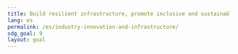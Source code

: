 ```yaml
---
title: Build resilient infrastructure, promote inclusive and sustainable industrialization and foster innovation
lang: es
permalink: /es/industry-innovation-and-infrastructure/
sdg_goal: 9
layout: goal
---
```


